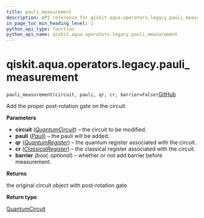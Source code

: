 ```yaml
---
title: pauli_measurement
description: API reference for qiskit.aqua.operators.legacy.pauli_measurement
in_page_toc_min_heading_level: 1
python_api_type: function
python_api_name: qiskit.aqua.operators.legacy.pauli_measurement
---
```


# qiskit.aqua.operators.legacy.pauli\_measurement

<span id="qiskit.aqua.operators.legacy.pauli_measurement" />

`pauli_measurement(circuit, pauli, qr, cr, barrier=False)`[GitHub](https://github.com/qiskit-community/qiskit-aqua/tree/stable/0.9/qiskit/aqua/operators/legacy/common.py "view source code")

Add the proper post-rotation gate on the circuit.

**Parameters**

*   **circuit** ([*QuantumCircuit*](qiskit.circuit.QuantumCircuit "qiskit.circuit.QuantumCircuit")) – the circuit to be modified.
*   **pauli** ([*Pauli*](qiskit.quantum_info.Pauli "qiskit.quantum_info.Pauli")) – the pauli will be added.
*   **qr** ([*QuantumRegister*](qiskit.circuit.QuantumRegister "qiskit.circuit.QuantumRegister")) – the quantum register associated with the circuit.
*   **cr** ([*ClassicalRegister*](qiskit.circuit.ClassicalRegister "qiskit.circuit.ClassicalRegister")) – the classical register associated with the circuit.
*   **barrier** (*bool, optional*) – whether or not add barrier before measurement.

**Returns**

the original circuit object with post-rotation gate

**Return type**

[QuantumCircuit](qiskit.circuit.QuantumCircuit "qiskit.circuit.QuantumCircuit")

